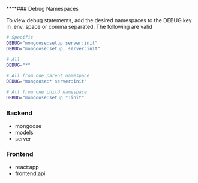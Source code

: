 \*\*\*\*### Debug Namespaces

To view debug statements, add the desired namespaces to the DEBUG key in .env, space or comma separated. The following are valid

```bash
# Specific
DEBUG="mongoose:setup server:init"
DEBUG="mongoose:setup, server:init"

# All
DEBUG="*"

# All from one parent namespace
DEBUG="mongoose:* server:init"

# All from one child namespace
DEBUG="mongoose:setup *:init"
```

### Backend

- mongoose
- models
- server

### Frontend

- react:app
- frontend:api

